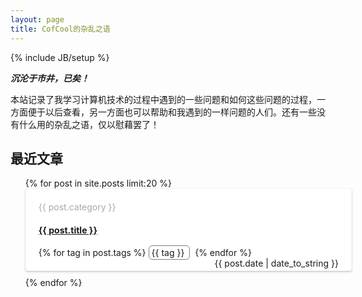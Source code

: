 ```yaml
---
layout: page
title: CofCool的杂乱之语
---
```

{% include JB/setup %}

***沉沦于市井，已矣！***


本站记录了我学习计算机技术的过程中遇到的一些问题和如何这些问题的过程，一方面便于以后查看，另一方面也可以帮助和我遇到的一样问题的人们。还有一些没有什么用的杂乱之语，仅以慰藉罢了！


## 最近文章
<ul class="posts">
  {% for post in site.posts  limit:20 %}
    <li style="width:100%;height:90px;border-radius: 3px;box-shadow: 0px 1px 2px 0px rgba(0,0,0,0.15), 0px 2px 4px 0px rgba(0,0,0,0.10);border: 1px solid rgba(165,170,184,0.10);background: #FFFFFF;padding: 20px;transition: box-shadow 0.2s;-webkit-transition: box-shadow 0.2s;list-style:none;margin-bottom:10px">
      <span style="color:#A6A8B0;">{{ post.category }}</span>
      <h4><a href="{{ BASE_PATH }}{{ post.url }}">{{ post.title }}</a></h4>
      <div>
        {% for tag in post.tags %}
          <span style="border-radius: 6px;border: 1px solid gray;padding: 2px 4px;text-align: center;align-content: center;">
            {{ tag }}
          </span> &nbsp;
        {% endfor %}
        <span style="float:right;">{{ post.date | date_to_string }}</span>
      </div>
    </li>
  {% endfor %}
</ul>
